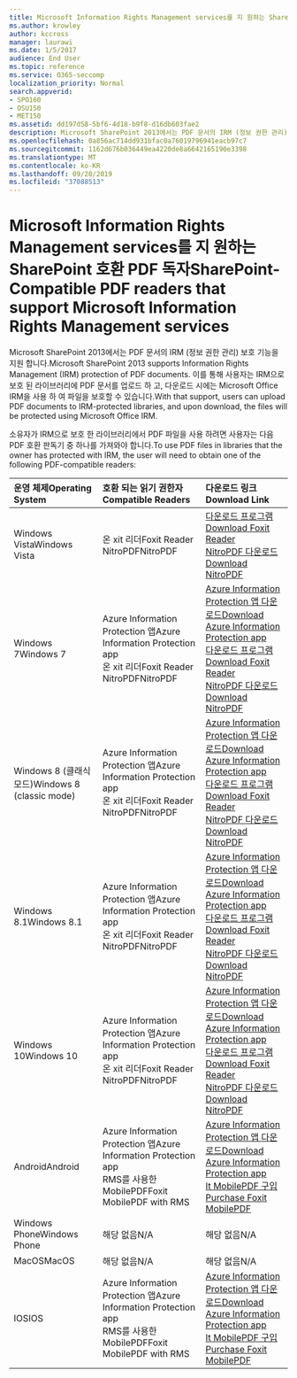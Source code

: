 ```yaml
---
title: Microsoft Information Rights Management services를 지 원하는 SharePoint 호환 PDF 독자
ms.author: krowley
author: kccross
manager: laurawi
ms.date: 1/5/2017
audience: End User
ms.topic: reference
ms.service: O365-seccomp
localization_priority: Normal
search.appverid:
- SPO160
- OSU150
- MET150
ms.assetid: dd197d58-5bf6-4d18-b9f8-d16db603fae2
description: Microsoft SharePoint 2013에서는 PDF 문서의 IRM (정보 권한 관리) 보호 기능을 지원 합니다. 이를 통해 사용자는 IRM으로 보호 된 라이브러리에 PDF 문서를 업로드 하 고, 다운로드 시에는 Microsoft Office IRM을 사용 하 여 파일을 보호할 수 있습니다.
ms.openlocfilehash: 0a856ac714dd931bfac0a76019796941eacb97c7
ms.sourcegitcommit: 1162d676b036449ea4220de8a6642165190e3398
ms.translationtype: MT
ms.contentlocale: ko-KR
ms.lasthandoff: 09/20/2019
ms.locfileid: "37088513"
---
```

# <a name="sharepoint-compatible-pdf-readers-that-support-microsoft-information-rights-management-services"></a><span data-ttu-id="57e41-104">Microsoft Information Rights Management services를 지 원하는 SharePoint 호환 PDF 독자</span><span class="sxs-lookup"><span data-stu-id="57e41-104">SharePoint-Compatible PDF readers that support Microsoft Information Rights Management services</span></span>

<span data-ttu-id="57e41-105">Microsoft SharePoint 2013에서는 PDF 문서의 IRM (정보 권한 관리) 보호 기능을 지원 합니다.</span><span class="sxs-lookup"><span data-stu-id="57e41-105">Microsoft SharePoint 2013 supports Information Rights Management (IRM) protection of PDF documents.</span></span> <span data-ttu-id="57e41-106">이를 통해 사용자는 IRM으로 보호 된 라이브러리에 PDF 문서를 업로드 하 고, 다운로드 시에는 Microsoft Office IRM을 사용 하 여 파일을 보호할 수 있습니다.</span><span class="sxs-lookup"><span data-stu-id="57e41-106">With that support, users can upload PDF documents to IRM-protected libraries, and upon download, the files will be protected using Microsoft Office IRM.</span></span>
  
<span data-ttu-id="57e41-107">소유자가 IRM으로 보호 한 라이브러리에서 PDF 파일을 사용 하려면 사용자는 다음 PDF 호환 판독기 중 하나를 가져와야 합니다.</span><span class="sxs-lookup"><span data-stu-id="57e41-107">To use PDF files in libraries that the owner has protected with IRM, the user will need to obtain one of the following PDF-compatible readers:</span></span>
  
|<span data-ttu-id="57e41-108">**운영 체제**</span><span class="sxs-lookup"><span data-stu-id="57e41-108">**Operating System**</span></span>|<span data-ttu-id="57e41-109">**호환 되는 읽기 권한자**</span><span class="sxs-lookup"><span data-stu-id="57e41-109">**Compatible Readers**</span></span>|<span data-ttu-id="57e41-110">**다운로드 링크**</span><span class="sxs-lookup"><span data-stu-id="57e41-110">**Download Link**</span></span>|
|:-----|:-----|:-----|
|<span data-ttu-id="57e41-111">Windows Vista</span><span class="sxs-lookup"><span data-stu-id="57e41-111">Windows Vista</span></span>  <br/> |<span data-ttu-id="57e41-112">온 xit 리더</span><span class="sxs-lookup"><span data-stu-id="57e41-112">Foxit Reader</span></span>  <br/> <span data-ttu-id="57e41-113">NitroPDF</span><span class="sxs-lookup"><span data-stu-id="57e41-113">NitroPDF</span></span>  <br/> |[<span data-ttu-id="57e41-114">다운로드 프로그램</span><span class="sxs-lookup"><span data-stu-id="57e41-114">Download Foxit Reader</span></span>](https://go.microsoft.com/fwlink/?linkid=253210) <br/> [<span data-ttu-id="57e41-115">NitroPDF 다운로드</span><span class="sxs-lookup"><span data-stu-id="57e41-115">Download NitroPDF</span></span>](https://www.gonitro.com/pdf-reader) <br/> |
|<span data-ttu-id="57e41-116">Windows 7</span><span class="sxs-lookup"><span data-stu-id="57e41-116">Windows 7</span></span>  <br/> |<span data-ttu-id="57e41-117">Azure Information Protection 앱</span><span class="sxs-lookup"><span data-stu-id="57e41-117">Azure Information Protection app</span></span>  <br/> <span data-ttu-id="57e41-118">온 xit 리더</span><span class="sxs-lookup"><span data-stu-id="57e41-118">Foxit Reader</span></span>  <br/> <span data-ttu-id="57e41-119">NitroPDF</span><span class="sxs-lookup"><span data-stu-id="57e41-119">NitroPDF</span></span>  <br/> |[<span data-ttu-id="57e41-120">Azure Information Protection 앱 다운로드</span><span class="sxs-lookup"><span data-stu-id="57e41-120">Download Azure Information Protection app</span></span>](https://go.microsoft.com/fwlink/?linkid=837797) <br/> [<span data-ttu-id="57e41-121">다운로드 프로그램</span><span class="sxs-lookup"><span data-stu-id="57e41-121">Download Foxit Reader</span></span>](https://go.microsoft.com/fwlink/?linkid=253210) <br/> [<span data-ttu-id="57e41-122">NitroPDF 다운로드</span><span class="sxs-lookup"><span data-stu-id="57e41-122">Download NitroPDF</span></span>](https://www.gonitro.com/pdf-reader) <br/> |
|<span data-ttu-id="57e41-123">Windows 8 (클래식 모드)</span><span class="sxs-lookup"><span data-stu-id="57e41-123">Windows 8 (classic mode)</span></span>  <br/> |<span data-ttu-id="57e41-124">Azure Information Protection 앱</span><span class="sxs-lookup"><span data-stu-id="57e41-124">Azure Information Protection app</span></span>  <br/> <span data-ttu-id="57e41-125">온 xit 리더</span><span class="sxs-lookup"><span data-stu-id="57e41-125">Foxit Reader</span></span>  <br/> <span data-ttu-id="57e41-126">NitroPDF</span><span class="sxs-lookup"><span data-stu-id="57e41-126">NitroPDF</span></span>  <br/> |[<span data-ttu-id="57e41-127">Azure Information Protection 앱 다운로드</span><span class="sxs-lookup"><span data-stu-id="57e41-127">Download Azure Information Protection app</span></span>](https://go.microsoft.com/fwlink/?linkid=837797) <br/> [<span data-ttu-id="57e41-128">다운로드 프로그램</span><span class="sxs-lookup"><span data-stu-id="57e41-128">Download Foxit Reader</span></span>](https://go.microsoft.com/fwlink/?linkid=253210) <br/> [<span data-ttu-id="57e41-129">NitroPDF 다운로드</span><span class="sxs-lookup"><span data-stu-id="57e41-129">Download NitroPDF</span></span>](https://www.gonitro.com/pdf-reader) <br/> |
|<span data-ttu-id="57e41-130">Windows 8.1</span><span class="sxs-lookup"><span data-stu-id="57e41-130">Windows 8.1</span></span>  <br/> |<span data-ttu-id="57e41-131">Azure Information Protection 앱</span><span class="sxs-lookup"><span data-stu-id="57e41-131">Azure Information Protection app</span></span>  <br/> <span data-ttu-id="57e41-132">온 xit 리더</span><span class="sxs-lookup"><span data-stu-id="57e41-132">Foxit Reader</span></span>  <br/> <span data-ttu-id="57e41-133">NitroPDF</span><span class="sxs-lookup"><span data-stu-id="57e41-133">NitroPDF</span></span>  <br/> |[<span data-ttu-id="57e41-134">Azure Information Protection 앱 다운로드</span><span class="sxs-lookup"><span data-stu-id="57e41-134">Download Azure Information Protection app</span></span>](https://go.microsoft.com/fwlink/?linkid=837797) <br/> [<span data-ttu-id="57e41-135">다운로드 프로그램</span><span class="sxs-lookup"><span data-stu-id="57e41-135">Download Foxit Reader</span></span>](https://go.microsoft.com/fwlink/?linkid=253210) <br/> [<span data-ttu-id="57e41-136">NitroPDF 다운로드</span><span class="sxs-lookup"><span data-stu-id="57e41-136">Download NitroPDF</span></span>](https://www.gonitro.com/pdf-reader) <br/> |
|<span data-ttu-id="57e41-137">Windows 10</span><span class="sxs-lookup"><span data-stu-id="57e41-137">Windows 10</span></span>  <br/> |<span data-ttu-id="57e41-138">Azure Information Protection 앱</span><span class="sxs-lookup"><span data-stu-id="57e41-138">Azure Information Protection app</span></span>  <br/> <span data-ttu-id="57e41-139">온 xit 리더</span><span class="sxs-lookup"><span data-stu-id="57e41-139">Foxit Reader</span></span>  <br/> <span data-ttu-id="57e41-140">NitroPDF</span><span class="sxs-lookup"><span data-stu-id="57e41-140">NitroPDF</span></span>  <br/> |[<span data-ttu-id="57e41-141">Azure Information Protection 앱 다운로드</span><span class="sxs-lookup"><span data-stu-id="57e41-141">Download Azure Information Protection app</span></span>](https://go.microsoft.com/fwlink/?linkid=837797) <br/> [<span data-ttu-id="57e41-142">다운로드 프로그램</span><span class="sxs-lookup"><span data-stu-id="57e41-142">Download Foxit Reader</span></span>](https://go.microsoft.com/fwlink/?linkid=253210) <br/> [<span data-ttu-id="57e41-143">NitroPDF 다운로드</span><span class="sxs-lookup"><span data-stu-id="57e41-143">Download NitroPDF</span></span>](https://www.gonitro.com/pdf-reader) <br/> |
|<span data-ttu-id="57e41-144">Android</span><span class="sxs-lookup"><span data-stu-id="57e41-144">Android</span></span>  <br/> |<span data-ttu-id="57e41-145">Azure Information Protection 앱</span><span class="sxs-lookup"><span data-stu-id="57e41-145">Azure Information Protection app</span></span>  <br/> <span data-ttu-id="57e41-146">RMS를 사용한 MobilePDF</span><span class="sxs-lookup"><span data-stu-id="57e41-146">Foxit MobilePDF with RMS</span></span>  <br/> |[<span data-ttu-id="57e41-147">Azure Information Protection 앱 다운로드</span><span class="sxs-lookup"><span data-stu-id="57e41-147">Download Azure Information Protection app</span></span>](https://go.microsoft.com/fwlink/?linkid=836827) <br/> [<span data-ttu-id="57e41-148">It MobilePDF 구입</span><span class="sxs-lookup"><span data-stu-id="57e41-148">Purchase Foxit MobilePDF</span></span>](https://play.google.com/store/apps/details?id=com.foxit.mobile.pdf.rms) <br/> |
|<span data-ttu-id="57e41-149">Windows Phone</span><span class="sxs-lookup"><span data-stu-id="57e41-149">Windows Phone</span></span>  <br/> |<span data-ttu-id="57e41-150">해당 없음</span><span class="sxs-lookup"><span data-stu-id="57e41-150">N/A</span></span>  <br/> |<span data-ttu-id="57e41-151">해당 없음</span><span class="sxs-lookup"><span data-stu-id="57e41-151">N/A</span></span>  <br/> |
|<span data-ttu-id="57e41-152">MacOS</span><span class="sxs-lookup"><span data-stu-id="57e41-152">MacOS</span></span>  <br/> |<span data-ttu-id="57e41-153">해당 없음</span><span class="sxs-lookup"><span data-stu-id="57e41-153">N/A</span></span>  <br/> |<span data-ttu-id="57e41-154">해당 없음</span><span class="sxs-lookup"><span data-stu-id="57e41-154">N/A</span></span>  <br/> |
|<span data-ttu-id="57e41-155">IOS</span><span class="sxs-lookup"><span data-stu-id="57e41-155">IOS</span></span>  <br/> |<span data-ttu-id="57e41-156">Azure Information Protection 앱</span><span class="sxs-lookup"><span data-stu-id="57e41-156">Azure Information Protection app</span></span>  <br/> <span data-ttu-id="57e41-157">RMS를 사용한 MobilePDF</span><span class="sxs-lookup"><span data-stu-id="57e41-157">Foxit MobilePDF with RMS</span></span>  <br/> |[<span data-ttu-id="57e41-158">Azure Information Protection 앱 다운로드</span><span class="sxs-lookup"><span data-stu-id="57e41-158">Download Azure Information Protection app</span></span>](https://go.microsoft.com/fwlink/?linkid=836828) <br/> [<span data-ttu-id="57e41-159">It MobilePDF 구입</span><span class="sxs-lookup"><span data-stu-id="57e41-159">Purchase Foxit MobilePDF</span></span>](https://play.google.com/store/apps/details?id=com.foxit.mobile.pdf.rms) <br/> |
   

